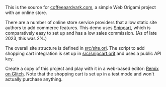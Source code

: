 This is the source for [coffeeaardvark.com](https://coffeeaardvark.com), a simple Web Origami project with an online store.

There are a number of online store service providers that allow static site authors to add commerce features. This demo uses [Snipcart](https://snipcart.com/), which is comparatively easy to set up and has a low sales commission. (As of late 2023, this was 2%.)

The overall site structure is defined in [src/site.ori](src/site.ori). The script to add shopping cart integration is set up in [src/snipcart.orit](src/snipcart.orit) and uses a public API key.

Create a copy of this project and play with it in a web-based editor: [Remix on Glitch](https://glitch.com/edit/#!/import/github/WebOrigami/coffeeaardvark). Note that the shopping cart is set up in a test mode and won't actually purchase anything.
